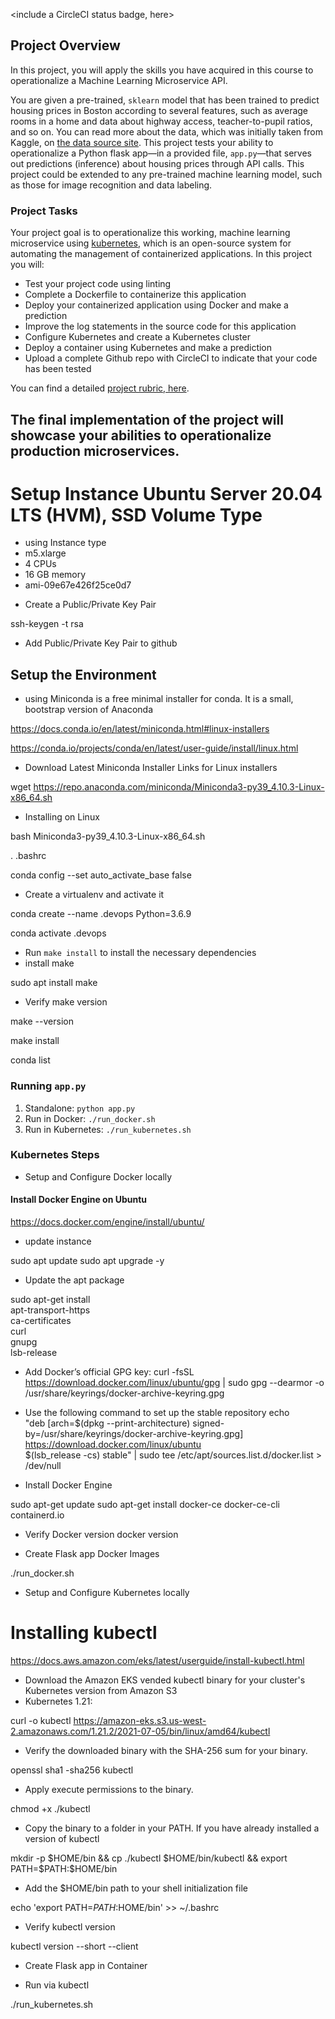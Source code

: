<include a CircleCI status badge, here>

## Project Overview

In this project, you will apply the skills you have acquired in this course to operationalize a Machine Learning Microservice API. 

You are given a pre-trained, `sklearn` model that has been trained to predict housing prices in Boston according to several features, such as average rooms in a home and data about highway access, teacher-to-pupil ratios, and so on. You can read more about the data, which was initially taken from Kaggle, on [the data source site](https://www.kaggle.com/c/boston-housing). This project tests your ability to operationalize a Python flask app—in a provided file, `app.py`—that serves out predictions (inference) about housing prices through API calls. This project could be extended to any pre-trained machine learning model, such as those for image recognition and data labeling.

### Project Tasks

Your project goal is to operationalize this working, machine learning microservice using [kubernetes](https://kubernetes.io/), which is an open-source system for automating the management of containerized applications. In this project you will:
* Test your project code using linting
* Complete a Dockerfile to containerize this application
* Deploy your containerized application using Docker and make a prediction
* Improve the log statements in the source code for this application
* Configure Kubernetes and create a Kubernetes cluster
* Deploy a container using Kubernetes and make a prediction
* Upload a complete Github repo with CircleCI to indicate that your code has been tested

You can find a detailed [project rubric, here](https://review.udacity.com/#!/rubrics/2576/view).

**The final implementation of the project will showcase your abilities to operationalize production microservices.**
---
# Setup Instance Ubuntu Server 20.04 LTS (HVM), SSD Volume Type

 - using Instance type 
 - m5.xlarge 
 - 4 CPUs 
 - 16 GB memory
 - ami-09e67e426f25ce0d7

* Create a Public/Private Key Pair

ssh-keygen -t rsa

* Add Public/Private Key Pair to github

## Setup the Environment

* using Miniconda is a free minimal installer for conda. It is a small, bootstrap version of Anaconda

https://docs.conda.io/en/latest/miniconda.html#linux-installers

https://conda.io/projects/conda/en/latest/user-guide/install/linux.html

* Download Latest Miniconda Installer Links for Linux installers

wget https://repo.anaconda.com/miniconda/Miniconda3-py39_4.10.3-Linux-x86_64.sh
 
 * Installing on Linux

bash Miniconda3-py39_4.10.3-Linux-x86_64.sh

. .bashrc 

conda config --set auto_activate_base false

* Create a virtualenv and activate it

conda create --name .devops Python=3.6.9

conda activate .devops

* Run `make install` to install the necessary dependencies
* install make

sudo apt install make

* Verify make version

make --version

make install

conda list

### Running `app.py`

1. Standalone:  `python app.py`
2. Run in Docker:  `./run_docker.sh`
3. Run in Kubernetes:  `./run_kubernetes.sh`

### Kubernetes Steps

* Setup and Configure Docker locally

#### Install Docker Engine on Ubuntu

https://docs.docker.com/engine/install/ubuntu/

* update instance

sudo apt update
sudo apt upgrade -y

* Update the apt package

sudo apt-get install \
    apt-transport-https \
    ca-certificates \
    curl \
    gnupg \
    lsb-release
* Add Docker’s official GPG key:
 curl -fsSL https://download.docker.com/linux/ubuntu/gpg | sudo gpg --dearmor -o /usr/share/keyrings/docker-archive-keyring.gpg

* Use the following command to set up the stable repository
echo \
  "deb [arch=$(dpkg --print-architecture) signed-by=/usr/share/keyrings/docker-archive-keyring.gpg] https://download.docker.com/linux/ubuntu \
  $(lsb_release -cs) stable" | sudo tee /etc/apt/sources.list.d/docker.list > /dev/null
  
* Install Docker Engine

sudo apt-get update
sudo apt-get install docker-ce docker-ce-cli containerd.io

* Verify Docker version
docker version

* Create Flask app Docker Images

./run_docker.sh


* Setup and Configure Kubernetes locally

# Installing kubectl

https://docs.aws.amazon.com/eks/latest/userguide/install-kubectl.html

* Download the Amazon EKS vended kubectl binary for your cluster's Kubernetes version from Amazon S3
* Kubernetes 1.21:

curl -o kubectl https://amazon-eks.s3.us-west-2.amazonaws.com/1.21.2/2021-07-05/bin/linux/amd64/kubectl

* Verify the downloaded binary with the SHA-256 sum for your binary. 

openssl sha1 -sha256 kubectl

* Apply execute permissions to the binary.

chmod +x ./kubectl

* Copy the binary to a folder in your PATH. If you have already installed a version of kubectl

mkdir -p $HOME/bin && cp ./kubectl $HOME/bin/kubectl && export PATH=$PATH:$HOME/bin

*  Add the $HOME/bin path to your shell initialization file

echo 'export PATH=$PATH:$HOME/bin' >> ~/.bashrc

* Verify kubectl version

kubectl version --short --client

* Create Flask app in Container

* Run via kubectl

./run_kubernetes.sh

